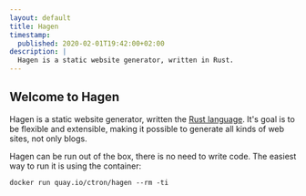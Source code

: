 ```yaml
---
layout: default
title: Hagen
timestamp:
  published: 2020-02-01T19:42:00+02:00
description: |
  Hagen is a static website generator, written in Rust.
---
```


## Welcome to Hagen

Hagen is a static website generator, written the [Rust language](https://www.rust-lang.org/). It's goal is
to be flexible and extensible, making it possible to generate all kinds of web sites, not only blogs. 

Hagen can be run out of the box, there is no need to write code. The easiest way to run it is using the container:

    docker run quay.io/ctron/hagen --rm -ti
